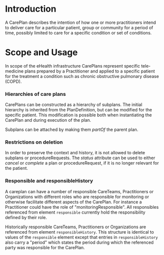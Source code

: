 # Introduction
A CarePlan describes the intention of how one or more practitioners intend to deliver care for a particular patient, group or community for a period of time, possibly limited to care for a specific condition or set of conditions.

# Scope and Usage
In scope of the eHealth infrastructure CarePlans represent specific tele-medicine plans prepared by a Practitioner and applied to a specific patient for the treatment a condition such as chronic obstructive pulmonary disease (COPD).

### Hierarchies of care plans
CarePlans can be constructed as a hierarchy of subplans. The initial hierarchy is inherited from the PlanDefinition, but can be modified for the specific patient. This modification is possible both when instantiating the CarePlan and during execution of the plan.

Subplans can be attached by making them *partOf* the parent plan.

### Restrictions on deletion
In order to preserve the context and history, it is not allowed to delete subplans or procedureRequests. The *status* attribute can be used to either *cancel* or *complete* a plan or procedureRequest, if it is no longer relevant for the patient.

### Responsible and responsibleHistory
A careplan can have a number of responsible CareTeams, Practitioners or Organizations with different roles who are responsible for monitoring or otherwise facilitate different aspects of the CarePlan. For instance a Practitioner could have the role of "monitoringResponsible". All responsibles referenced from element `responsible` currently hold the responsibility defined by their role.

Historically responsible CareTeams, Practitioners or Organizations are referenced from element `responsibleHistory`. This structure is identical to values of the `responsible` element except that entries in `responsibleHistory` also carry a "period" which states the period during which the referenced party was responsible for the CarePlan.
